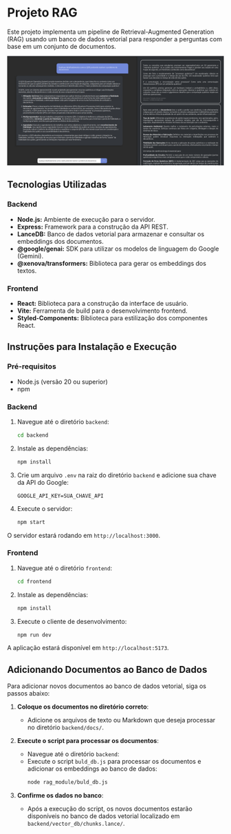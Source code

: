 # Projeto RAG

Este projeto implementa um pipeline de Retrieval-Augmented Generation (RAG) usando um banco de dados vetorial para responder a perguntas com base em um conjunto de documentos.

![RAG](image.png)

## Tecnologias Utilizadas

### Backend

*   **Node.js:** Ambiente de execução para o servidor.
*   **Express:** Framework para a construção da API REST.
*   **LanceDB:** Banco de dados vetorial para armazenar e consultar os embeddings dos documentos.
*   **@google/genai:** SDK para utilizar os modelos de linguagem do Google (Gemini).
*   **@xenova/transformers:** Biblioteca para gerar os embeddings dos textos.

### Frontend

*   **React:** Biblioteca para a construção da interface de usuário.
*   **Vite:** Ferramenta de build para o desenvolvimento frontend.
*   **Styled-Components:** Biblioteca para estilização dos componentes React.

## Instruções para Instalação e Execução

### Pré-requisitos

*   Node.js (versão 20 ou superior)
*   npm

### Backend

1.  Navegue até o diretório `backend`:
    ```bash
    cd backend
    ```
2.  Instale as dependências:
    ```bash
    npm install
    ```
3. Crie um arquivo `.env` na raiz do diretório `backend` e adicione sua chave da API do Google:
    ```
    GOOGLE_API_KEY=SUA_CHAVE_API
    ```
4.  Execute o servidor:
    ```bash
    npm start
    ```
O servidor estará rodando em `http://localhost:3000`.

### Frontend

1.  Navegue até o diretório `frontend`:
    ```bash
    cd frontend
    ```
2.  Instale as dependências:
    ```bash
    npm install
    ```
3.  Execute o cliente de desenvolvimento:
    ```bash
    npm run dev
    ```
A aplicação estará disponível em `http://localhost:5173`.

## Adicionando Documentos ao Banco de Dados

Para adicionar novos documentos ao banco de dados vetorial, siga os passos abaixo:

1. **Coloque os documentos no diretório correto**:
   - Adicione os arquivos de texto ou Markdown que deseja processar no diretório `backend/docs/`.

2. **Execute o script para processar os documentos**:
   - Navegue até o diretório `backend`:
   - Execute o script `buld_db.js` para processar os documentos e adicionar os embeddings ao banco de dados:
     ```bash
     node rag_module/buld_db.js
     ```

4. **Confirme os dados no banco**:
   - Após a execução do script, os novos documentos estarão disponíveis no banco de dados vetorial localizado em `backend/vector_db/chunks.lance/`.


